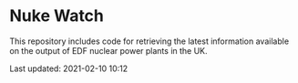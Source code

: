 # Nuke Watch

This repository includes code for retrieving the latest information available on the output of EDF nuclear power plants in the UK.

Last updated: 2021-02-10 10:12